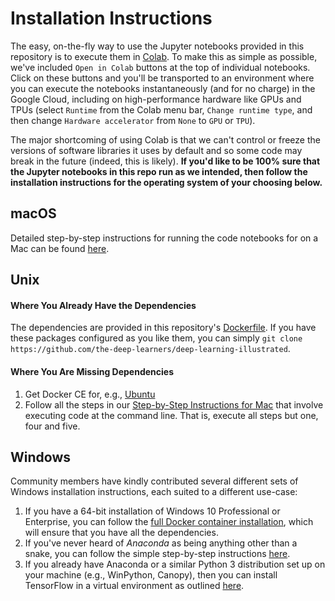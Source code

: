 # Installation Instructions

The easy, on-the-fly way to use the Jupyter notebooks provided in this repository is to execute them in [Colab](https://colab.research.google.com/notebooks/welcome.ipynb). 
To make this as simple as possible, we've included `Open in Colab` buttons at the top of individual notebooks. 
Click on these buttons and you'll be transported to an environment where you can execute the notebooks instantaneously (and for no charge) in the Google Cloud, including on high-performance hardware like GPUs and TPUs (select `Runtime` from the Colab menu bar, `Change runtime type`, and then change `Hardware accelerator` from `None` to `GPU` or `TPU`).

The major shortcoming of using Colab is that we can't control or freeze the versions of software libraries it uses by default and so some code may break in the future (indeed, this is likely).
**If you'd like to be 100% sure that the Jupyter notebooks in this repo run as we intended, then follow the installation instructions for the operating system of your choosing below.**


## macOS

Detailed step-by-step instructions for running the code notebooks for on a Mac can be found [here](https://github.com/the-deep-learners/deep-learning-illustrated/blob/master/installation/step_by_step_MacOSX_install.md).


## Unix

#### Where You Already Have the Dependencies

The dependencies are provided in this repository's [Dockerfile](https://github.com/the-deep-learners/deep-learning-illustrated/blob/master/Dockerfile). If you have these packages configured as you like them, you can simply `git clone https://github.com/the-deep-learners/deep-learning-illustrated`.

#### Where You Are Missing Dependencies

1. Get Docker CE for, e.g., [Ubuntu](https://docs.docker.com/engine/installation/linux/docker-ce/ubuntu/)
2. Follow all the steps in our [Step-by-Step Instructions for Mac](https://github.com/the-deep-learners/deep-learning-illustrated/blob/master/installation/step_by_step_MacOSX_install.md) that involve executing code at the command line. That is, execute all steps but one, four and five. 

## Windows

Community members have kindly contributed several different sets of Windows installation instructions, each suited to a different use-case: 

1. If you have a 64-bit installation of Windows 10 Professional or Enterprise, you can follow the [full Docker container installation](https://github.com/the-deep-learners/deep-learning-illustrated/blob/master/installation/step_by_step_Windows_Docker_install.md), which will ensure that you have all the dependencies. 
2. If you've never heard of *Anaconda* as being anything other than a snake, you can follow the simple step-by-step instructions [here](https://github.com/the-deep-learners/deep-learning-illustrated/blob/master/installation/simple_Windows_Anaconda_install.md). 
3. If you already have Anaconda or a similar Python 3 distribution set up on your machine (e.g., WinPython, Canopy), then you can install TensorFlow in a virtual environment as outlined [here](https://github.com/the-deep-learners/deep-learning-illustrated/blob/master/installation/conda_TensorFlow_install.md).


